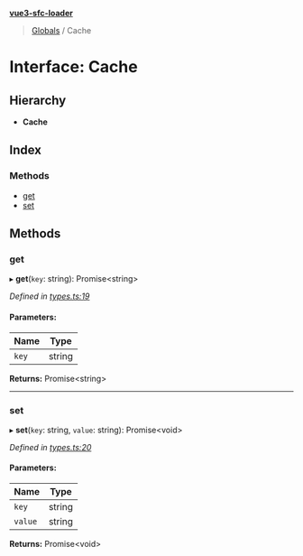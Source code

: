 **[vue3-sfc-loader](../README.md)**

> [Globals](../README.md) / Cache

# Interface: Cache

## Hierarchy

* **Cache**

## Index

### Methods

* [get](cache.md#get)
* [set](cache.md#set)

## Methods

### get

▸ **get**(`key`: string): Promise<string\>

*Defined in [types.ts:19](https://github.com/FranckFreiburger/vue3-sfc-loader/blob/e2255e9/src/types.ts#L19)*

#### Parameters:

Name | Type |
------ | ------ |
`key` | string |

**Returns:** Promise<string\>

___

### set

▸ **set**(`key`: string, `value`: string): Promise<void\>

*Defined in [types.ts:20](https://github.com/FranckFreiburger/vue3-sfc-loader/blob/e2255e9/src/types.ts#L20)*

#### Parameters:

Name | Type |
------ | ------ |
`key` | string |
`value` | string |

**Returns:** Promise<void\>
